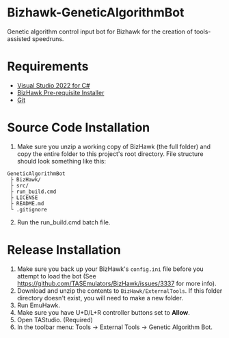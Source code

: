 # Bizhawk-GeneticAlgorithmBot
Genetic algorithm control input bot for Bizhawk for the creation of tools-assisted speedruns.

# Requirements

* [Visual Studio 2022 for C#](https://learn.microsoft.com/en-us/visualstudio/install/install-visual-studio?view=vs-2022)
* [BizHawk Pre-requisite Installer](https://github.com/TASEmulators/BizHawk-Prereqs)
* [Git](https://git-scm.com/downloads)

# Source Code Installation

1. Make sure you unzip a working copy of BizHawk (the full folder) and copy the entire folder to this project's root directory. File structure should look something like this:

```
GeneticAlgorithmBot
 ├ BizHawk/
 ├ src/
 ├ run_build.cmd
 ├ LICENSE
 ├ README.md
 └ .gitignore
```

2. Run the run_build.cmd batch file.

# Release Installation

1. Make sure you back up your BizHawk's `config.ini` file before you attempt to load the bot (See https://github.com/TASEmulators/BizHawk/issues/3337 for more info).
2. Download and unzip the contents to `BizHawk/ExternalTools`. If this folder directory doesn't exist, you will need to make a new folder.
3. Run EmuHawk.
4. Make sure you have U+D/L+R controller buttons set to **Allow**.
5. Open TAStudio. (Required)
6. In the toolbar menu: Tools -> External Tools -> Genetic Algorithm Bot.
